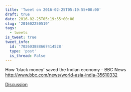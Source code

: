 ```yaml
---
title: 'Tweet on 2016-02-25T05:19:55+00:00'
draft: true
date: 2016-02-25T05:19:55+00:00
slug: '201602250519'
tags:
  - tweets
is_tweet: true
tweet_info:
  id: '702603888667414528'
  type: 'post'
  is_thread: False
---
```




How 'black money' saved the Indian economy - BBC News <http://www.bbc.com/news/world-asia-india-35610332>

[Discussion](https://x.com/sytelus/status/702603888667414528)
